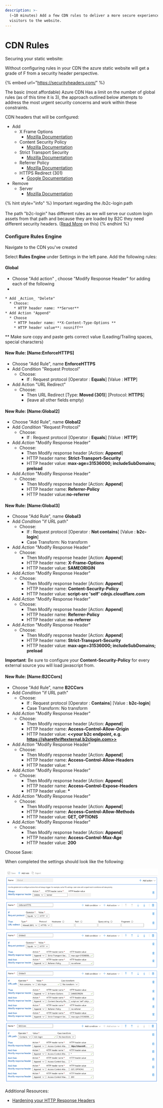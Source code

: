 ```yaml
---
description: >-
  (~10 minutes) Add a few CDN rules to deliver a more secure experience for
  visitors to the website.
---
```


# CDN Rules

Securing your static website:

Without configuring rules in your CDN the azure static website will get a grade of F from a security header perspective.

{% embed url="https://securityheaders.com/" %}



The basic (most affordable) Azure CDN Has a limit on the number of global rules (as of this time it is 3), the approach outlined below attempts to address the most urgent security concerns and work within these constraints.

CDN headers that will be configured:

* Add
  * X Frame Options
    * [Mozilla Documentation](https://developer.mozilla.org/en-US/docs/Web/HTTP/Headers/X-Frame-Options)
  * Content Security Policy
    * [Mozilla Documentation](https://developer.mozilla.org/en-US/docs/Web/HTTP/Headers/Content-Security-Policy)
  * Strict Transport Security
    * [Mozilla Documentation](https://developer.mozilla.org/en-US/docs/Web/HTTP/Headers/Strict-Transport-Security)
  * Referrer Policy
    * [Mozilla Documentation](https://developer.mozilla.org/en-US/docs/Web/HTTP/Headers/Referrer-Policy)
  * HTTPS Redirect (301)
    * [Google Documentation](https://support.google.com/webmasters/answer/6073543?hl=en)
* Remove
  * Server
    * [Mozilla Documentation](https://developer.mozilla.org/en-US/docs/Web/HTTP/Headers/Server)

{% hint style="info" %}
Important regarding the  /b2c-login path\
\
The path "b2c-login" has different rules as we will serve our custom login assets from that path and because they are loaded by B2C they need different security headers. ([Read More](https://docs.microsoft.com/en-us/azure/active-directory-b2c/customize-ui-with-html?pivots=b2c-custom-policy#3-configure-cors) on this)
{% endhint %}

###

### Configure Rules Engine&#x20;

Navigate to the CDN you've created

Select **Rules Engine** under Settings in the left pane. Add the following rules:

#### Global

* Choose "Add action" , choose "Modify Response Header" for adding each of the following
*

    * Add _Action_ "Delete"
      * Choose:
        * HTTP header name: **Server**
    * Add Action "Append"
      * Choose
        * HTTP header name: **X-Content-Type-Options **
        * HTTP header value**: nosniff**



\*\* Make sure copy and paste gets correct value (Leading/Trailing spaces, special characters)

#### New Rule: \[Name:EnforceHTTPS]

* Choose "Add Rule", name **EnforceHTTPS**
* Add Condition "Request Protocol"
  * Choose:
    * If : Request protocol \[Operator : **Equals**] \[Value : **HTTP**]
* Add Action "URL Redirect"
  * Choose:
    * Then URL Redirect \[Type: **Moved (301)**] \[Protocol: **HTTPS**]&#x20;
    * (leave all other fields empty)

#### New Rule: \[Name:Global2]

* Choose "Add Rule", name **Global2**
* Add _Condition_ "Request Protocol"
  * Choose:
    * If : Request protocol \[Operator : **Equals**] \[Value : **HTTP**]
* Add _Action_ "Modify Response Header"
  * Choose:
    * Then Modify response header \[Action: **Append**]&#x20;
    * HTTP header name: **Strict-Transport-Security**
    * HTTP header value: **max-age=31536000; includeSubDomains; preload**
* Add _Action_ "Modify Response Header"
  * Choose:
    * Then Modify response header \[Action: **Append**]&#x20;
    * HTTP header name: **Referrer-Policy**
    * HTTP header value:**no-referrer**



#### New Rule: \[Name:Global3]

* Choose "Add Rule", name **Global3**
* Add _Condition_ "if URL path"
  * Choose:
    * If : Request protocol \[Operator : **Not contains**] \[Value : **b2c-login**]
    * Case Transform: No transform
* Add _Action_ "Modify Response Header"
  * Choose:
    * Then Modify response header \[Action: **Append**]&#x20;
    * HTTP header name: **X-Frame-Options**
    * HTTP header value: **SAMEORIGIN**
* Add _Action_ "Modify Response Header"
  * Choose:
    * Then Modify response header \[Action: **Append**]&#x20;
    * HTTP header name: **Content-Security-Policy**
    * HTTP header value: **script-src 'self' cdnjs.cloudflare.com**
* Add _Action_ "Modify Response Header"
  * Choose:
    * Then Modify response header \[Action: **Append**]&#x20;
    * HTTP header name: **Referrer-Policy**
    * HTTP header value: **no-referrer**
* Add _Action_ "Modify Response Header"
  * Choose:
    * Then Modify response header \[Action: **Append**]&#x20;
    * HTTP header name: **Strict-Transport-Security**
    * HTTP header value: **max-age=31536000; includeSubDomains; preload**

**Important**: Be sure to configure your **Content-Security-Policy** for every external source you will load javascript from.

#### New Rule: \[Name:B2CCors]

* Choose "Add Rule", name **B2CCors**
* Add _Condition_ "if URL path"
  * Choose:
    * If : Request protocol \[Operator : **Contains**] \[Value : **b2c-login**]
    * Case Transform: No transform
* Add _Action_ "Modify Response Header"
  * Choose:
    * Then Modify response header \[Action: **Append**]&#x20;
    * HTTP header name: **Access-Control-Allow-Origin**
    * HTTP header value: **<\<your b2c endpoint, e.g. https://sharethriftexternal.b2clogin.com>>**
* Add _Action_ "Modify Response Header"
  * Choose:
    * Then Modify response header \[Action: **Append**]&#x20;
    * HTTP header name: **Access-Control-Allow-Headers**
    * HTTP header value: **\***
* Add _Action_ "Modify Response Header"
  * Choose:
    * Then Modify response header \[Action: **Append**]&#x20;
    * HTTP header name: **Access-Control-Expose-Headers**
    * HTTP header value: **\***
* Add _Action_ "Modify Response Header"
  * Choose:
    * Then Modify response header \[Action: **Append**]&#x20;
    * HTTP header name: **Access-Control-Allow-Methods**
    * HTTP header value: **GET, OPTIONS**
* Add _Action_ "Modify Response Header"
  * Choose:
    * Then Modify response header \[Action: **Append**]&#x20;
    * HTTP header name: **Access-Control-Max-Age**
    * HTTP header value: **200**



Choose Save:

When completed the settings should look like the following:

![](../../../.gitbook/assets/headers.png)

Additional Resources:

* [Hardening your HTTP Response Headers](https://scotthelme.co.uk/hardening-your-http-response-headers/)
